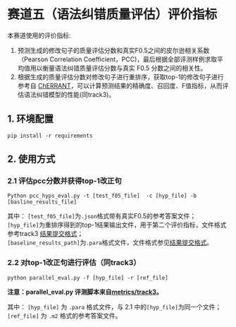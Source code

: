 # 赛道五（语法纠错质量评估）评价指标

本赛道使用的评价指标: 
1. 预测生成的修改句子的质量评估分数和真实F0.5之间的皮尔逊相关系数（Pearson Correlation Coefficient，PCC)，最后根据全部评测样例求取平均值用以衡量语法纠错质量评估分数与真实 F0.5 分数之间的相关性。
2. 根据生成的质量评估分数对修改句子进行重排序，获取top-1的修改句子进行参考自 [ChERRANT](https://github.com/HillZhang1999/MuCGEC/tree/main/scorers/ChERRANT)，可以计算预测结果的精确度、召回度、F值指标，从而评估语法纠错模型的性能(同track3)。

## 1. 环境配置

```shell
pip install -r requirements
```

## 2. 使用方式

### 2.1 评估pcc分数并获得top-1改正句
```shell
Python pcc_hyps_eval.py -t [test_f05_file]  -c [hyp_file] -b [basline_results_file]
```
其中： 
`[test_f05_file]`为`.json`格式带有真实F0.5的参考答案文件；   
`[hyp_file]`为重排序得到的top-1结果输出文件，用于第二个评价指标，文件格式参考track3 [结果提交格式](https://github.com/blcuicall/CCL2022-CLTC/blob/main/datasets/track3/README.md#2-%E7%BB%93%E6%9E%9C%E6%8F%90%E4%BA%A4%E6%A0%BC%E5%BC%8F)；   
`[baseline_results_path]`为`.para`格式文件，文件格式参见[结果提交格式](https://github.com/blcuicall/CCL2022-CLTC/blob/main/datasets/track5/README.md#2-%E7%BB%93%E6%9E%9C%E6%8F%90%E4%BA%A4%E6%A0%BC%E5%BC%8F)。


### 2.2 对top-1改正句进行评估（同track3）
```shell
python parallel_eval.py -f [hyp_file] -r [ref_file]
```
**注意：parallel_eval.py 评测脚本来自[metrics/track3](https://github.com/blcuicall/CCL2022-CLTC/tree/main/metrics/track3)。**

其中： 
`[hyp_file]` 为 `.para` 格式文件，与 2.1 中的`[hyp_file]`为同一个文件；    
`[ref_file]` 为 `.m2` 格式的参考答案文件。

